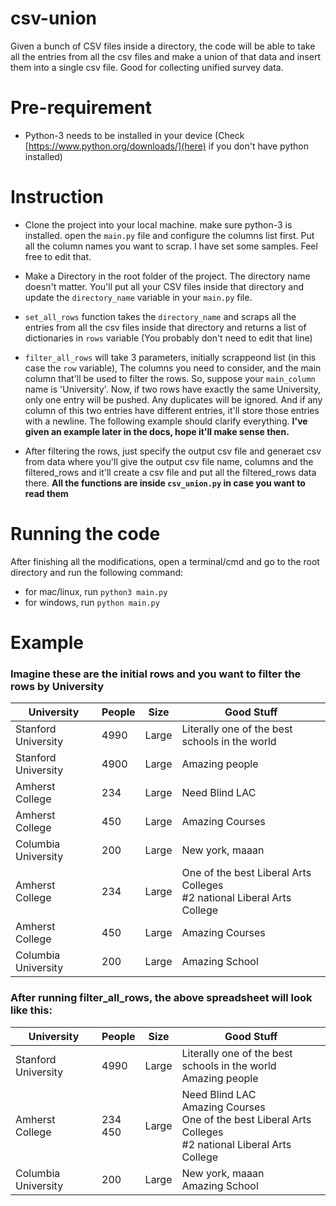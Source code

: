 # csv-union

Given a bunch of CSV files inside a directory, the code will be able to take all the entries from all the csv files and make a union of that data and insert them into a single csv file. Good for collecting unified survey data. 

# Pre-requirement

* Python-3 needs to be installed in your device (Check [https://www.python.org/downloads/](here) if you don't have python installed)

# Instruction

* Clone the project into your local machine. make sure python-3 is installed. open the `main.py` file and configure the columns list first. Put all the column names you want to scrap. I have set some samples. Feel free to edit that.

* Make a Directory in the root folder of the project. The directory name doesn't matter. You'll put all your CSV files inside that directory and update the `directory_name` variable in your `main.py` file. 

* `set_all_rows` function takes the `directory_name` and scraps all the entries from all the csv files inside that directory and returns a list of dictionaries in `rows` variable (You probably don't need to edit that line)

* `filter_all_rows` will take 3 parameters, initially scrappeond list (in this case the `row` variable), The columns you need to consider, and the main column that'll be used to filter the rows. So, suppose your `main_column` name is 'University'. Now, if two rows have exactly the same University, only one entry will be pushed. Any duplicates will be ignored. And if any column of this two entries have different entries, it'll store those entries with a newline. The following example should clarify everything. **I've given an example later in the docs, hope it'll make sense then.**

* After filtering the rows, just specify the output csv file and generaet csv from data where you'll give the output csv file name, columns and the filtered_rows and it'll create a csv file and put all the filtered_rows data there. **All the functions are inside `csv_union.py` in case you want to read them**

# Running the code

After finishing all the modifications, open a terminal/cmd and go to the root directory and run the following command: 

* for mac/linux, run `python3 main.py`
* for windows, run `python main.py`

# Example

### Imagine these are the initial rows and you want to filter the rows by University

| University      | People      | Size  | Good Stuff                                     |
| --------------- | ----------- | ----- | ---------------------------------------------- |
| Stanford University        | 4990        | Large | Literally one of the best schools in the world |
| Stanford University        | 4900        | Large | Amazing people                                 |
| Amherst College | 234 | Large | Need Blind LAC |
| Amherst College | 450 | Large | Amazing Courses |
| Columbia University | 200 | Large | New york, maaan |
| Amherst College | 234 | Large | One of the best Liberal Arts Colleges <br> #2 national Liberal Arts College |
| Amherst College | 450 | Large | Amazing Courses |
| Columbia University | 200 | Large | Amazing School |


### After running filter_all_rows, the above spreadsheet will look like this:

| University      | People      | Size  | Good Stuff                                     |
| --------------- | ----------- | ----- | ---------------------------------------------- |
| Stanford University       | 4990        | Large | Literally one of the best schools in the world <br> Amazing people |
| Amherst College | 234 <br> 450 | Large | Need Blind LAC <br> Amazing Courses <br> One of the best Liberal Arts Colleges <br> #2 national Liberal Arts College |
| Columbia University | 200 | Large | New york, maaan <br> Amazing School |